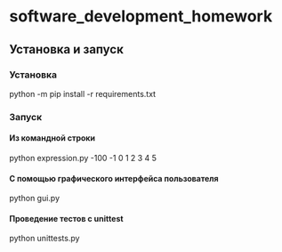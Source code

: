 # software_development_homework

## Установка и запуск

### Установка

python -m pip install -r requirements.txt

### Запуск

#### Из командной строки

python expression.py -100 -1 0 1 2 3 4 5

#### С помощью графического интерфейса пользователя

python gui.py

#### Проведение тестов с unittest

python unittests.py
